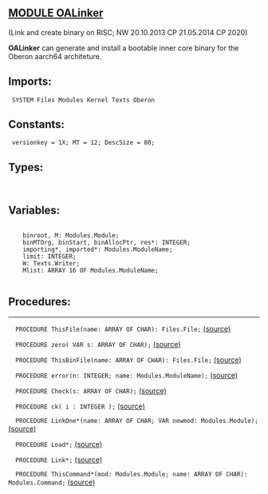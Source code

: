 
## [MODULE OALinker](https://github.com/io-core/Build/blob/main/OALinker.Mod)
    
(Link and create binary on RISC; NW 20.10.2013 CP 21.05.2014 CP 2020)
    
**OALinker** can generate and install a bootable inner core binary for the Oberon aarch64 architeture.
  

  ## Imports:
` SYSTEM Files Modules Kernel Texts Oberon`

## Constants:
```
 versionkey = 1X; MT = 12; DescSize = 80;

```
## Types:
```


```
## Variables:
```
 
    binroot, M: Modules.Module;
    binMTOrg, binStart, binAllocPtr, res*: INTEGER;
    importing*, imported*: Modules.ModuleName;
    limit: INTEGER;
    W: Texts.Writer;
    Mlist: ARRAY 16 OF Modules.ModuleName;
 

```
## Procedures:
---

`  PROCEDURE ThisFile(name: ARRAY OF CHAR): Files.File;` [(source)](https://github.com/io-orig/System/blob/main/OALinker.Mod#L28)


`  PROCEDURE zero( VAR s: ARRAY OF CHAR);` [(source)](https://github.com/io-orig/System/blob/main/OALinker.Mod#L37)


`  PROCEDURE ThisBinFile(name: ARRAY OF CHAR): Files.File;` [(source)](https://github.com/io-orig/System/blob/main/OALinker.Mod#L44)


`  PROCEDURE error(n: INTEGER; name: Modules.ModuleName);` [(source)](https://github.com/io-orig/System/blob/main/OALinker.Mod#L54)


`  PROCEDURE Check(s: ARRAY OF CHAR);` [(source)](https://github.com/io-orig/System/blob/main/OALinker.Mod#L58)


`  PROCEDURE ck( i : INTEGER );` [(source)](https://github.com/io-orig/System/blob/main/OALinker.Mod#L69)


`  PROCEDURE LinkOne*(name: ARRAY OF CHAR; VAR newmod: Modules.Module);` [(source)](https://github.com/io-orig/System/blob/main/OALinker.Mod#L85)


`  PROCEDURE Load*;` [(source)](https://github.com/io-orig/System/blob/main/OALinker.Mod#L242)


`  PROCEDURE Link*;` [(source)](https://github.com/io-orig/System/blob/main/OALinker.Mod#L247)


`  PROCEDURE ThisCommand*(mod: Modules.Module; name: ARRAY OF CHAR): Modules.Command;` [(source)](https://github.com/io-orig/System/blob/main/OALinker.Mod#L312)

